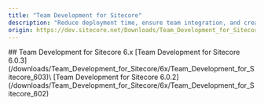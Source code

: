 ```yaml
---
title: "Team Development for Sitecore"
description: "Reduce deployment time, ensure team integration, and create an environment in which you can easily and quickly move code from your local environment all the way through your development workflow. Click here to learn more."
origin: https://dev.sitecore.net/Downloads/Team_Development_for_Sitecore.aspx
---
```


<Card variant='outlineRaised' px={0} mb={8}>
<CardHeader>
## Team Development for Sitecore 6.x
</CardHeader>
<CardBody>
[Team Development for Sitecore 6.0.3](/downloads/Team_Development_for_Sitecore/6x/Team_Development_for_Sitecore_603)\
[Team Development for Sitecore 6.0.2](/downloads/Team_Development_for_Sitecore/6x/Team_Development_for_Sitecore_602)
</CardBody>          
</Card>